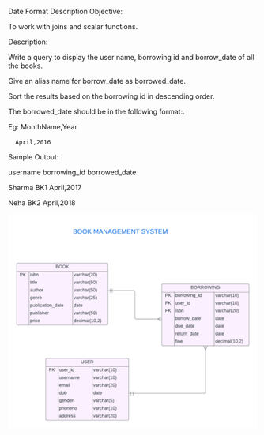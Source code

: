 Date Format
Description
Objective:

To work with joins and scalar functions.

Description:

Write a query to display the user name, borrowing id and borrow_date of all the books. 

Give an alias name for borrow_date as borrowed_date.

Sort the results based on the borrowing id in descending order.

The borrowed_date should be in the following format:.

Eg: MonthName,Year

      April,2016


Sample Output:

username  borrowing_id    borrowed_date

Sharma         BK1                       April,2017

Neha             BK2                       April,2018

![image alt](https://github.com/PraveenKumara2k33/Cognizant-JavaStack-Handson-2024/blob/afac1a7b2c141cd56f734326af7175fe08be4c84/Stage%201/SQL%20Programming/image-1.png)
